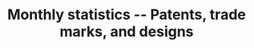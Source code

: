 ---
cost: None
description: These statistics include monthly data for designs, patents, trade marks.
documentation: The attached documents describe the data
doi: ' '
last_edit: Mon, 19 Jun 2023 16:41:17 GMT
location: https://www.gov.uk/government/collections/patents-trade-marks-and-designs-monthly-statistics
maintained_by: UK Intellectual Property Office, https://www.gov.uk/government/organisations/intellectual-property-office
open_access: 'TRUE'
record_creation_timestamp: 09/02/2021, 10:13:39
slug: uk_ipo_monthly
tags:
- Trademarks
- United Kingdom
- design
terms_of_use: Open Government License 3.0 https://www.nationalarchives.gov.uk/doc/open-government-licence/version/3/
title: Monthly statistics -- Patents, trade marks, and designs
uuid: a16242e8-fe81-49eb-bf1d-4df0a1927738
versioning: 'FALSE'
---